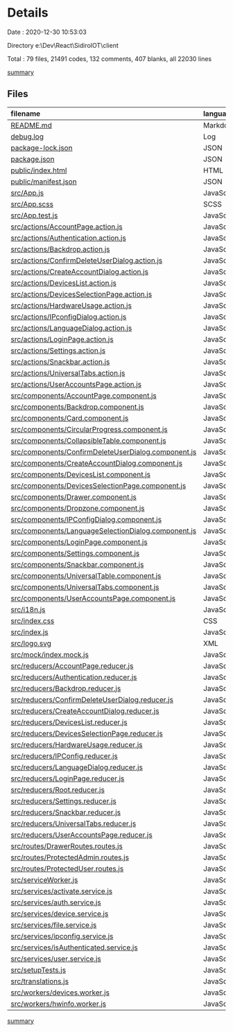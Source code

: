 # Details

Date : 2020-12-30 10:53:03

Directory e:\Dev\React\SidiroIOT\client

Total : 79 files,  21491 codes, 132 comments, 407 blanks, all 22030 lines

[summary](results.md)

## Files
| filename | language | code | comment | blank | total |
| :--- | :--- | ---: | ---: | ---: | ---: |
| [README.md](/README.md) | Markdown | 37 | 0 | 32 | 69 |
| [debug.log](/debug.log) | Log | 5 | 0 | 1 | 6 |
| [package-lock.json](/package-lock.json) | JSON | 16,261 | 0 | 1 | 16,262 |
| [package.json](/package.json) | JSON | 49 | 0 | 1 | 50 |
| [public/index.html](/public/index.html) | HTML | 22 | 23 | 1 | 46 |
| [public/manifest.json](/public/manifest.json) | JSON | 25 | 0 | 1 | 26 |
| [src/App.js](/src/App.js) | JavaScript | 55 | 0 | 5 | 60 |
| [src/App.scss](/src/App.scss) | SCSS | 8 | 0 | 0 | 8 |
| [src/App.test.js](/src/App.test.js) | JavaScript | 8 | 0 | 2 | 10 |
| [src/actions/AccountPage.action.js](/src/actions/AccountPage.action.js) | JavaScript | 6 | 0 | 1 | 7 |
| [src/actions/Authentication.action.js](/src/actions/Authentication.action.js) | JavaScript | 2 | 0 | 1 | 3 |
| [src/actions/Backdrop.action.js](/src/actions/Backdrop.action.js) | JavaScript | 4 | 0 | 1 | 5 |
| [src/actions/ConfirmDeleteUserDialog.action.js](/src/actions/ConfirmDeleteUserDialog.action.js) | JavaScript | 4 | 0 | 1 | 5 |
| [src/actions/CreateAccountDialog.action.js](/src/actions/CreateAccountDialog.action.js) | JavaScript | 16 | 0 | 1 | 17 |
| [src/actions/DevicesList.action.js](/src/actions/DevicesList.action.js) | JavaScript | 2 | 0 | 1 | 3 |
| [src/actions/DevicesSelectionPage.action.js](/src/actions/DevicesSelectionPage.action.js) | JavaScript | 6 | 0 | 1 | 7 |
| [src/actions/HardwareUsage.action.js](/src/actions/HardwareUsage.action.js) | JavaScript | 2 | 0 | 1 | 3 |
| [src/actions/IPconfigDialog.action.js](/src/actions/IPconfigDialog.action.js) | JavaScript | 14 | 0 | 1 | 15 |
| [src/actions/LanguageDialog.action.js](/src/actions/LanguageDialog.action.js) | JavaScript | 2 | 0 | 1 | 3 |
| [src/actions/LoginPage.action.js](/src/actions/LoginPage.action.js) | JavaScript | 8 | 0 | 1 | 9 |
| [src/actions/Settings.action.js](/src/actions/Settings.action.js) | JavaScript | 4 | 0 | 1 | 5 |
| [src/actions/Snackbar.action.js](/src/actions/Snackbar.action.js) | JavaScript | 4 | 0 | 1 | 5 |
| [src/actions/UniversalTabs.action.js](/src/actions/UniversalTabs.action.js) | JavaScript | 2 | 0 | 1 | 3 |
| [src/actions/UserAccountsPage.action.js](/src/actions/UserAccountsPage.action.js) | JavaScript | 2 | 0 | 1 | 3 |
| [src/components/AccountPage.component.js](/src/components/AccountPage.component.js) | JavaScript | 176 | 1 | 12 | 189 |
| [src/components/Backdrop.component.js](/src/components/Backdrop.component.js) | JavaScript | 27 | 0 | 5 | 32 |
| [src/components/Card.component.js](/src/components/Card.component.js) | JavaScript | 26 | 0 | 1 | 27 |
| [src/components/CircularProgress.component.js](/src/components/CircularProgress.component.js) | JavaScript | 46 | 16 | 5 | 67 |
| [src/components/CollapsibleTable.component.js](/src/components/CollapsibleTable.component.js) | JavaScript | 144 | 2 | 13 | 159 |
| [src/components/ConfirmDeleteUserDialog.component.js](/src/components/ConfirmDeleteUserDialog.component.js) | JavaScript | 85 | 1 | 6 | 92 |
| [src/components/CreateAccountDialog.component.js](/src/components/CreateAccountDialog.component.js) | JavaScript | 243 | 1 | 13 | 257 |
| [src/components/DevicesList.component.js](/src/components/DevicesList.component.js) | JavaScript | 84 | 1 | 7 | 92 |
| [src/components/DevicesSelectionPage.component.js](/src/components/DevicesSelectionPage.component.js) | JavaScript | 665 | 15 | 39 | 719 |
| [src/components/Drawer.component.js](/src/components/Drawer.component.js) | JavaScript | 470 | 4 | 23 | 497 |
| [src/components/Dropzone.component.js](/src/components/Dropzone.component.js) | JavaScript | 67 | 1 | 14 | 82 |
| [src/components/IPConfigDialog.component.js](/src/components/IPConfigDialog.component.js) | JavaScript | 303 | 1 | 15 | 319 |
| [src/components/LanguageSelectionDialog.component.js](/src/components/LanguageSelectionDialog.component.js) | JavaScript | 62 | 0 | 6 | 68 |
| [src/components/LoginPage.component.js](/src/components/LoginPage.component.js) | JavaScript | 152 | 1 | 12 | 165 |
| [src/components/Settings.component.js](/src/components/Settings.component.js) | JavaScript | 170 | 1 | 14 | 185 |
| [src/components/Snackbar.component.js](/src/components/Snackbar.component.js) | JavaScript | 46 | 0 | 8 | 54 |
| [src/components/UniversalTable.component.js](/src/components/UniversalTable.component.js) | JavaScript | 159 | 2 | 16 | 177 |
| [src/components/UniversalTabs.component.js](/src/components/UniversalTabs.component.js) | JavaScript | 92 | 3 | 11 | 106 |
| [src/components/UserAccountsPage.component.js](/src/components/UserAccountsPage.component.js) | JavaScript | 138 | 0 | 12 | 150 |
| [src/i18n.js](/src/i18n.js) | JavaScript | 31 | 11 | 11 | 53 |
| [src/index.css](/src/index.css) | CSS | 12 | 0 | 2 | 14 |
| [src/index.js](/src/index.js) | JavaScript | 12 | 3 | 3 | 18 |
| [src/logo.svg](/src/logo.svg) | XML | 7 | 0 | 1 | 8 |
| [src/mock/index.mock.js](/src/mock/index.mock.js) | JavaScript | 355 | 0 | 9 | 364 |
| [src/reducers/AccountPage.reducer.js](/src/reducers/AccountPage.reducer.js) | JavaScript | 27 | 0 | 3 | 30 |
| [src/reducers/Authentication.reducer.js](/src/reducers/Authentication.reducer.js) | JavaScript | 15 | 0 | 2 | 17 |
| [src/reducers/Backdrop.reducer.js](/src/reducers/Backdrop.reducer.js) | JavaScript | 20 | 0 | 2 | 22 |
| [src/reducers/ConfirmDeleteUserDialog.reducer.js](/src/reducers/ConfirmDeleteUserDialog.reducer.js) | JavaScript | 23 | 0 | 2 | 25 |
| [src/reducers/CreateAccountDialog.reducer.js](/src/reducers/CreateAccountDialog.reducer.js) | JavaScript | 68 | 1 | 2 | 71 |
| [src/reducers/DevicesList.reducer.js](/src/reducers/DevicesList.reducer.js) | JavaScript | 19 | 0 | 3 | 22 |
| [src/reducers/DevicesSelectionPage.reducer.js](/src/reducers/DevicesSelectionPage.reducer.js) | JavaScript | 33 | 0 | 2 | 35 |
| [src/reducers/HardwareUsage.reducer.js](/src/reducers/HardwareUsage.reducer.js) | JavaScript | 21 | 0 | 2 | 23 |
| [src/reducers/IPConfig.reducer.js](/src/reducers/IPConfig.reducer.js) | JavaScript | 61 | 1 | 2 | 64 |
| [src/reducers/LanguageDialog.reducer.js](/src/reducers/LanguageDialog.reducer.js) | JavaScript | 15 | 0 | 2 | 17 |
| [src/reducers/LoginPage.reducer.js](/src/reducers/LoginPage.reducer.js) | JavaScript | 33 | 0 | 2 | 35 |
| [src/reducers/Root.reducer.js](/src/reducers/Root.reducer.js) | JavaScript | 33 | 0 | 1 | 34 |
| [src/reducers/Settings.reducer.js](/src/reducers/Settings.reducer.js) | JavaScript | 21 | 0 | 2 | 23 |
| [src/reducers/Snackbar.reducer.js](/src/reducers/Snackbar.reducer.js) | JavaScript | 23 | 0 | 2 | 25 |
| [src/reducers/UniversalTabs.reducer.js](/src/reducers/UniversalTabs.reducer.js) | JavaScript | 14 | 1 | 2 | 17 |
| [src/reducers/UserAccountsPage.reducer.js](/src/reducers/UserAccountsPage.reducer.js) | JavaScript | 15 | 0 | 2 | 17 |
| [src/routes/DrawerRoutes.routes.js](/src/routes/DrawerRoutes.routes.js) | JavaScript | 17 | 0 | 2 | 19 |
| [src/routes/ProtectedAdmin.routes.js](/src/routes/ProtectedAdmin.routes.js) | JavaScript | 36 | 0 | 5 | 41 |
| [src/routes/ProtectedUser.routes.js](/src/routes/ProtectedUser.routes.js) | JavaScript | 41 | 0 | 5 | 46 |
| [src/serviceWorker.js](/src/serviceWorker.js) | JavaScript | 98 | 31 | 13 | 142 |
| [src/services/activate.service.js](/src/services/activate.service.js) | JavaScript | 24 | 1 | 2 | 27 |
| [src/services/auth.service.js](/src/services/auth.service.js) | JavaScript | 27 | 0 | 5 | 32 |
| [src/services/device.service.js](/src/services/device.service.js) | JavaScript | 23 | 0 | 2 | 25 |
| [src/services/file.service.js](/src/services/file.service.js) | JavaScript | 48 | 0 | 5 | 53 |
| [src/services/ipconfig.service.js](/src/services/ipconfig.service.js) | JavaScript | 43 | 0 | 3 | 46 |
| [src/services/isAuthenticated.service.js](/src/services/isAuthenticated.service.js) | JavaScript | 15 | 0 | 2 | 17 |
| [src/services/user.service.js](/src/services/user.service.js) | JavaScript | 96 | 0 | 7 | 103 |
| [src/setupTests.js](/src/setupTests.js) | JavaScript | 1 | 4 | 1 | 6 |
| [src/translations.js](/src/translations.js) | JavaScript | 406 | 0 | 0 | 406 |
| [src/workers/devices.worker.js](/src/workers/devices.worker.js) | JavaScript | 29 | 3 | 3 | 35 |
| [src/workers/hwinfo.worker.js](/src/workers/hwinfo.worker.js) | JavaScript | 26 | 3 | 2 | 31 |

[summary](results.md)